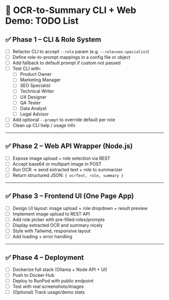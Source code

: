 # 🧠 OCR-to-Summary CLI + Web Demo: TODO List

## ✅ Phase 1 – CLI & Role System

- [ ] Refactor CLI to accept `--role` param (e.g. `--role=seo-specialist`)
- [ ] Define role-to-prompt mappings in a config file or object
- [ ] Add fallback to default prompt if custom not passed
- [ ] Test CLI with:
  - [ ] Product Owner
  - [ ] Marketing Manager
  - [ ] SEO Specialist
  - [ ] Technical Writer
  - [ ] UX Designer
  - [ ] QA Tester
  - [ ] Data Analyst
  - [ ] Legal Advisor
- [ ] Add optional `--prompt` to override default per role
- [ ] Clean up CLI help / usage info

---

## ✅ Phase 2 – Web API Wrapper (Node.js)

- [ ] Expose image upload + role selection via REST
- [ ] Accept base64 or multipart image in POST
- [ ] Run OCR → send extracted text + role to summarizer
- [ ] Return structured JSON: `{ ocrText, role, summary }`

---

## ✅ Phase 3 – Frontend UI (One Page App)

- [ ] Design UI layout: image upload + role dropdown + result preview
- [ ] Implement image upload to REST API
- [ ] Add role picker with pre-filled roles/prompts
- [ ] Display extracted OCR and summary nicely
- [ ] Style with Tailwind, responsive layout
- [ ] Add loading + error handling

---

## ✅ Phase 4 – Deployment

- [ ] Dockerize full stack (Ollama + Node API + UI)
- [ ] Push to Docker Hub
- [ ] Deploy to RunPod with public endpoint
- [ ] Test with real screenshots/images
- [ ] (Optional) Track usage/demo stats
